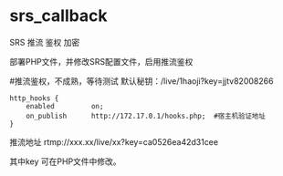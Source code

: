 # srs_callback
SRS 推流 鉴权 加密

部署PHP文件，并修改SRS配置文件，启用推流鉴权

#推流鉴权，不成熟，等待测试 默认秘钥：/live/1haoji?key=jjtv82008266

    http_hooks {
        enabled         on;
        on_publish      http://172.17.0.1/hooks.php;  #宿主机验证地址
    }
    
推流地址 rtmp://xxx.xx/live/xx?key=ca0526ea42d31cee

其中key 可在PHP文件中修改。
